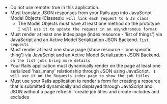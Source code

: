- Do not use remote: true in this application.
- Must translate JSON responses from your Rails app into JavaScript Model Objects (Classes)`I will link each request to a JS class`
	- The Model Objects must have at least one method on the prototype `I will use it to update the request in an asynchronous format`
- Must render at least one index page (index resource - 'list of things') via JavaScript and an Active Model Serialization JSON Backend. `list requests`
- Must render at least one show page (show resource - 'one specific thing') via JavaScript and an Active Model Serialization JSON Backend. `on the list jobs bring more details`
- Your Rails application must dynamically render on the page at least one serialized 'has_many' relationship through JSON using JavaScript. ` I will use it on the Requests index page to show the job titles`
- Must use your Rails application to render a form for creating a resource that is submitted dynamically and displayed through JavaScript and JSON without a page refresh. `create job titles and create includes and excludes